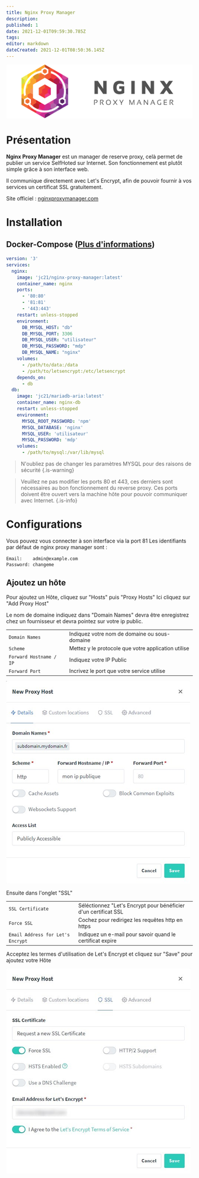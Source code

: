 ```yaml
---
title: Nginx Proxy Manager
description: 
published: 1
date: 2021-12-01T09:59:30.785Z
tags: 
editor: markdown
dateCreated: 2021-12-01T08:50:36.145Z
---
```


![banner-nginx-reverse-proxy.png](/wiki-assets/banner-nginx-reverse-proxy.png)

# Présentation
**Nginx Proxy Manager** est un manager de reserve proxy, celà permet de publier un service SelfHoted sur Internet. Son fonctionnement est plutôt simple grâce à son interface web.

Il communique directement avec Let's Encrypt, afin de pouvoir fournir à vos services un certificat SSL gratuitement. 



Site officiel : [nginxproxymanager.com](https://nginxproxymanager.com/)


# Installation

## Docker-Compose ([Plus d'informations](https://docs.linuxserver.io/general/docker-compose))
```yaml
version: '3'
services:
  nginx:
    image: 'jc21/nginx-proxy-manager:latest'
    container_name: nginx
    ports:
      - '80:80'
      - '81:81'
      - '443:443'
    restart: unless-stopped
    environment:
      DB_MYSQL_HOST: "db"
      DB_MYSQL_PORT: 3306
      DB_MYSQL_USER: "utilisateur"
      DB_MYSQL_PASSWORD: "mdp"
      DB_MYSQL_NAME: "nginx"
    volumes:
      - /path/to/data:/data
      - /path/to/letsencrypt:/etc/letsencrypt
    depends_on:
      - db
  db:
    image: 'jc21/mariadb-aria:latest'
    container_name: nginx-db
    restart: unless-stopped
    environment:
      MYSQL_ROOT_PASSWORD: 'npm'
      MYSQL_DATABASE: 'nginx'
      MYSQL_USER: 'utilisateur'
      MYSQL_PASSWORD: 'mdp'
    volumes:
      - /path/to/mysql:/var/lib/mysql
```

> N'oubliez pas de changer les paramètres MYSQL pour des raisons de sécurité
{.is-warning}

> Veuillez ne pas modifier les ports 80 et 443, ces derniers sont nécessaires au bon fonctionnement du reverse proxy.
Ces ports doivent être ouvert vers la machine hôte pour pouvoir communiquer avec Internet. 
{.is-info}

# Configurations
Vous pouvez vous connecter à son interface via la port 81
Les identifiants par défaut de nginx proxy manager sont :
```
Email:    admin@example.com
Password: changeme
```
## Ajoutez un hôte
Pour ajoutez un Hôte, cliquez sur "Hosts" puis "Proxy Hosts"
Ici cliquez sur "Add Proxy Host"

Le nom de domaine indiquez dans "Domain Names" devra être enregistrez chez un fournisseur et devra pointez sur votre ip public.

|     |     |
| --- | --- |
| `Domain Names` | Indiquez votre nom de domaine ou sous-domaine |
| `Scheme` | Mettez y le protocole que votre application utilise |
| `Forward Hostname / IP` | Indiquez votre IP Public |
| `Forward Port` | Incrivez le port que votre service utilise |

![nginx-proxy-manager-host2.jpg](/wiki-assets/nginx-proxy-manager-host2.jpg)

Ensuite dans l'onglet "SSL"

|     |     |
| --- | --- |
| `SSL Certificate` | Séléctionnez "Let's Encrypt pour bénéficier d'un certificat SSL |
| `Force SSL` | Cochez pour redirigez les requêtes http en https |
| `Email Address for Let's Encrypt` | Indiquez un e-mail pour savoir quand le certificat expire |

Acceptez les termes d'utilisation de Let's Encrypt et cliquez sur "Save" pour ajoutez votre Hôte 

![nginx-proxy-manager-host1.jpg](/wiki-assets/nginx-proxy-manager-host1.jpg)





